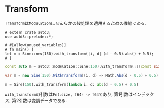 # Transform

`Transform`は`Modulation`になんらかの後処理を適用するための機能である.

```rust,edition2021
# extern crate autd3;
use autd3::prelude::*;

# #[allow(unused_variables)]
# fn main() {
let m = Sine::new(150).with_transform(|i, d| (d - 0.5).abs() + 0.5);
# }
```

```cpp
const auto m = autd3::modulation::Sine(150).with_transform([](const size_t idx, const double d) -> double { return std::abs(d - 0.5) + 0.5; });
```

```cs
var m = new Sine(150).WithTransform((i, d) => Math.Abs(d - 0.5) + 0.5);
```

```python
m = Sine(150).with_transform(lambda i, d: abs(d - 0.5) + 0.5)
```

`with_transform`の引数は`Fn(usize, f64) -> f64`であり, 第1引数はインデックス, 第2引数は変調データである.
